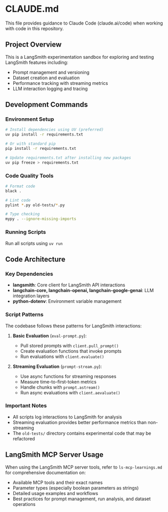 # CLAUDE.md

This file provides guidance to Claude Code (claude.ai/code) when working with code in this repository.

## Project Overview

This is a LangSmith experimentation sandbox for exploring and testing LangSmith features including:

- Prompt management and versioning
- Dataset creation and evaluation
- Performance tracking with streaming metrics
- LLM interaction logging and tracing

## Development Commands

### Environment Setup

```bash
# Install dependencies using UV (preferred)
uv pip install -r requirements.txt

# Or with standard pip
pip install -r requirements.txt

# Update requirements.txt after installing new packages
uv pip freeze > requirements.txt
```

### Code Quality Tools

```bash
# Format code
black .

# Lint code
pylint *.py old-tests/*.py

# Type checking
mypy . --ignore-missing-imports
```

### Running Scripts

Run all scripts using `uv run`

## Code Architecture

### Key Dependencies

- **langsmith**: Core client for LangSmith API interactions
- **langchain-core, langchain-openai, langchain-google-genai**: LLM integration layers
- **python-dotenv**: Environment variable management

### Script Patterns

The codebase follows these patterns for LangSmith interactions:

1. **Basic Evaluation** (`eval-prompt.py`):

   - Pull stored prompts with `client.pull_prompt()`
   - Create evaluation functions that invoke prompts
   - Run evaluations with `client.evaluate()`

2. **Streaming Evaluation** (`prompt-stream.py`):
   - Use async functions for streaming responses
   - Measure time-to-first-token metrics
   - Handle chunks with `prompt.astream()`
   - Run async evaluations with `client.aevaluate()`

### Important Notes

- All scripts log interactions to LangSmith for analysis
- Streaming evaluation provides better performance metrics than non-streaming
- The `old-tests/` directory contains experimental code that may be refactored

## LangSmith MCP Server Usage

When using the LangSmith MCP server tools, refer to `ls-mcp-learnings.md` for comprehensive documentation on:
- Available MCP tools and their exact names
- Parameter types (especially boolean parameters as strings)
- Detailed usage examples and workflows
- Best practices for prompt management, run analysis, and dataset operations
